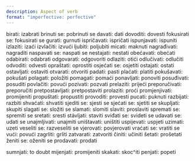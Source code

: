 ```yaml
---
description: Aspect of verb
format: "imperfective: perfective"
---
```


birati: izabrati
brinuti se: pobrinuti se
davati: dati
dovoditi: dovesti
fokusirati se: fokusirati se
gurati: gurnuti
ispričavati: ispričati
ispunjavati: ispuniti
izlaziti: izaći
izvlačiti: izvući
ljubiti: poljubiti
micati: maknuti
nagrađivati: nagraditi
naspavati se: naspati se
nestajati: nestati
obećavati: obećati
odabirati: odabrati
odgovarati: odgovoriti
odlaziti: otići
odlučivati: odlučiti
odvoditi: odvesti
opraštati: oprostiti
osjećati se: osjetiti
ostajati: ostati
ostavljati: ostaviti
otvarati: otvoriti
padati: pasti
plaćati: platiti
pokušavati: pokušati
polagati: položiti
pomagati: pomaći
ponavljati: ponoviti
posuđivati: posuditi
povlačiti: povući
pozivati: pozvati
prelaziti: prijeći
preporučivati: preporučiti
pretpostavljati: pretpostaviti
prolaziti: proći
promjenjivati: promijeniti
propuštati: propustiti
provoditi: provesti
pucati: puknuti
razbijati: razbiti
shvaćati: shvatiti
sjediti se: sjesti se
sjećati se: sjetiti se
skupljati: skupiti
slagati se: složiti se
slamati: slomiti
slaviti: proslaviti
spremati se: spremiti se
sretati: sresti
stávljati: staviti
sviđati se: svideti se
udavati se: udati se
unajmljivati: unajmiti
uništavati: uništiti
uspijevati: uspjeti
uzimati: uzeti
veseliti se: razveseliti se
vjerovati: povjerovati
vraćati se: vratiti se
vući: povući
zagrliti: grliti
zatvarati: zatvoriti
činiti: učiniti
šetati: prošetati
ženiti se: oženiti se
prodavati: prodati

sumnjati: to doubt
mijenjati: promijeniti
skakati: skoc^iti
penjati: popeti
